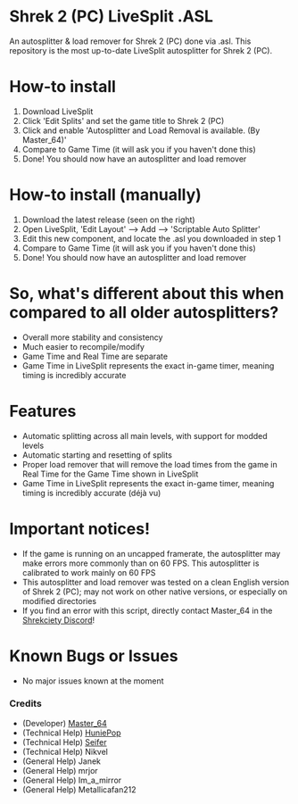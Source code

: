 # Shrek 2 (PC) LiveSplit .ASL
 An autosplitter & load remover for Shrek 2 (PC) done via .asl.
 This repository is the most up-to-date LiveSplit autosplitter for Shrek 2 (PC).

# How-to install
1. Download LiveSplit
2. Click 'Edit Splits' and set the game title to Shrek 2 (PC)
3. Click and enable 'Autosplitter and Load Removal is available. (By Master_64)'
4. Compare to Game Time (it will ask you if you haven't done this)
5. Done! You should now have an autosplitter and load remover

# How-to install (manually)
1. Download the latest release (seen on the right)
2. Open LiveSplit, 'Edit Layout' --> Add --> 'Scriptable Auto Splitter'
3. Edit this new component, and locate the .asl you downloaded in step 1
4. Compare to Game Time (it will ask you if you haven't done this)
5. Done! You should now have an autosplitter and load remover

# So, what's different about this when compared to all older autosplitters?
- Overall more stability and consistency
- Much easier to recompile/modify
- Game Time and Real Time are separate
- Game Time in LiveSplit represents the exact in-game timer, meaning timing is incredibly accurate

# Features
- Automatic splitting across all main levels, with support for modded levels
- Automatic starting and resetting of splits
- Proper load remover that will remove the load times from the game in Real Time for the Game Time shown in LiveSplit
- Game Time in LiveSplit represents the exact in-game timer, meaning timing is incredibly accurate (déjà vu)

# Important notices!
- If the game is running on an uncapped framerate, the autosplitter may make errors more commonly than on 60 FPS. This autosplitter is calibrated to work mainly on 60 FPS
- This autosplitter and load remover was tested on a clean English version of Shrek 2 (PC); may not work on other native versions, or especially on modified directories
- If you find an error with this script, directly contact Master_64 in the <a href="https://discord.com/invite/0VEIly8qa8WUZAzV">Shrekciety Discord</a>!

# Known Bugs or Issues
- No major issues known at the moment

### Credits
- (Developer) <a href="https://github.com/Master-64">Master_64</a>
- (Technical Help) <a href="https://github.com/kevinjpetersen">HuniePop</a>
- (Technical Help) <a href="https://www.twitch.tv/seifertv">Seifer</a>
- (Technical Help) Nikvel
- (General Help) Janek
- (General Help) mrjor
- (General Help) Im_a_mirror
- (General Help) Metallicafan212